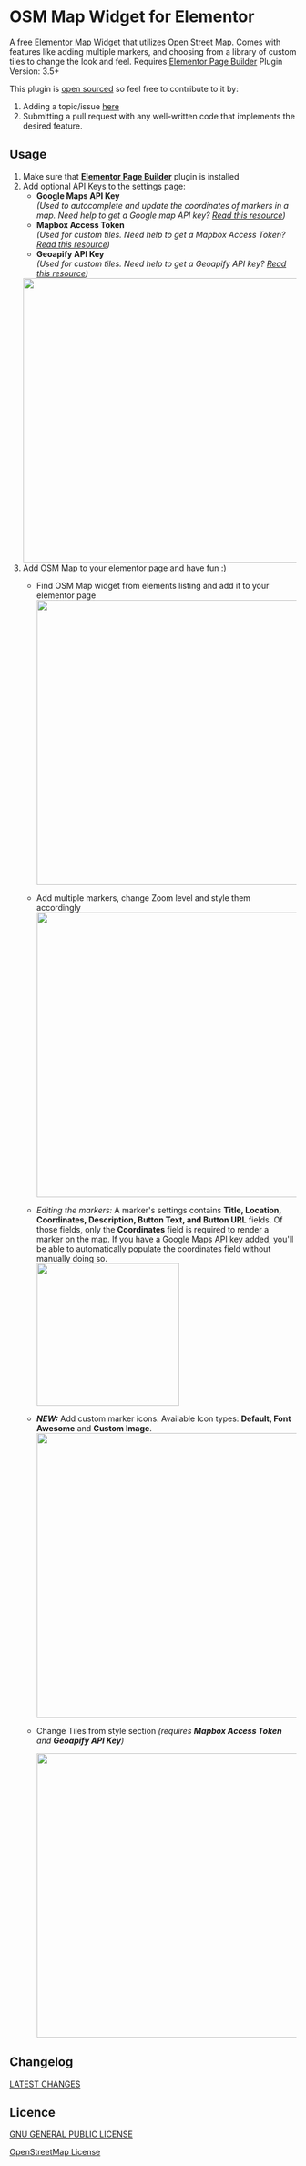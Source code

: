 # OSM Map Widget for Elementor
[A free Elementor Map Widget](https://wordpress.org/plugins/osm-map-elementor/) that utilizes [Open Street Map](https://www.openstreetmap.org/about). Comes with features like adding multiple markers, and choosing from a library of custom tiles to change the look and feel. Requires [Elementor Page Builder](https://wordpress.org/plugins/elementor/) Plugin Version: 3.5+

This plugin is [open sourced](https://github.com/flopperj/osm-map-elementor) so feel free to contribute to it by:
1. Adding a topic/issue [here](https://github.com/flopperj/osm-map-elementor/issues)
2. Submitting a pull request with any well-written code that implements the desired feature.

## Usage
1. Make sure that **[Elementor Page Builder](https://wordpress.org/plugins/elementor/)** plugin is installed
2. Add optional API Keys to the settings page:
    - **Google Maps API Key**<br />_(Used to autocomplete and update the coordinates of markers in a map. Need help to get a Google map API key? [Read this resource](https://developers.google.com/maps/documentation/javascript/get-api-key))_
    - **Mapbox Access Token**<br />_(Used for custom tiles. Need help to get a Mapbox Access Token? [Read this resource](https://docs.mapbox.com/help/how-mapbox-works/access-tokens/))_
    - **Geoapify API Key**<br />_(Used for custom tiles. Need help to get a Geoapify API key? [Read this resource](https://www.geoapify.com/maps-api/))_ <br />
    <img src="https://raw.githubusercontent.com/flopperj/osm-map-elementor/master/assets/screenshot-1.jpg" width="500" height="auto" />
3. Add OSM Map to your elementor page and have fun :)
    - Find OSM Map widget from elements listing and add it to your elementor page<br />
      <img src="https://raw.githubusercontent.com/flopperj/osm-map-elementor/master/assets/screenshot-2.jpg" width="500" height="auto" />
    - Add multiple markers, change Zoom level and style them accordingly<br />
      <img src="https://raw.githubusercontent.com/flopperj/osm-map-elementor/master/assets/screenshot-3.jpg" width="500" height="auto" />
    - _Editing the markers:_ A marker's settings contains **Title, Location, Coordinates, Description, Button Text, and Button URL** fields. Of those fields, only the **Coordinates** field is required to render a marker on the map. If you have a Google Maps API key added, you'll be able to automatically populate the coordinates field without manually doing so.<br />
      <img src="https://raw.githubusercontent.com/flopperj/osm-map-elementor/master/assets/screenshot-4.jpg" width="250" height="auto" />
    - _**NEW:**_ Add custom marker icons. Available Icon types: **Default, Font Awesome** and **Custom Image**.<br />
      <img src="https://raw.githubusercontent.com/flopperj/osm-map-elementor/master/assets/screenshot-6.jpg" width="500" height="auto" />
    - Change Tiles from style section _(requires **Mapbox Access Token** and **Geoapify API Key**)_<br />
    
      <img src="https://raw.githubusercontent.com/flopperj/osm-map-elementor/master/assets/screenshot-5.jpg" width="500" height="auto" />
          
##  Changelog
[LATEST CHANGES](https://github.com/flopperj/osm-map-elementor/wiki/Changelog)

## Licence
[GNU GENERAL PUBLIC LICENSE](https://raw.githubusercontent.com/flopperj/osm-map-elementor/master/LICENSE.txt)

[OpenStreetMap License](https://www.openstreetmap.org/copyright)
